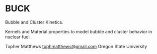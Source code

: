 BUCK
=====

Bubble and Cluster Kinetics.

Kernels and Material properties to model bubble and cluster behavior in nuclear fuel.

Topher Matthews
tophmatthews@gmail.com
Oregon State University

